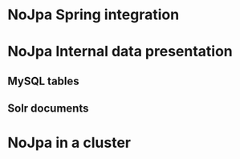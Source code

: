 # NoJpa Spring integration

# NoJpa Internal data presentation

## MySQL tables

## Solr documents



# NoJpa in a cluster

